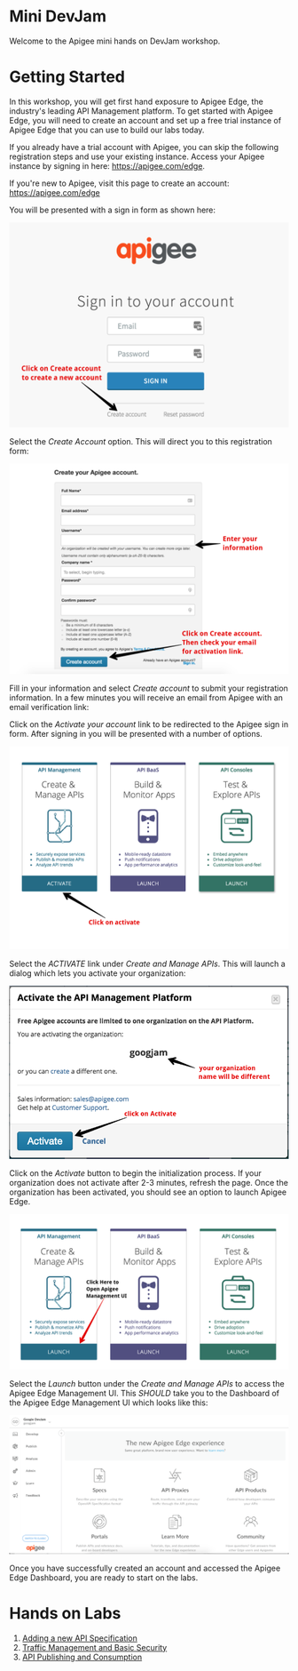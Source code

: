 # Mini DevJam

Welcome to the Apigee mini hands on DevJam workshop.

# Getting Started

  In this workshop, you will get first hand exposure to Apigee Edge, the industry's leading API Management platform. To get started with Apigee Edge, you will need to create an account and set up a free trial instance of Apigee Edge that you can use to build our labs today.

  If you already have a trial account with Apigee, you can skip the following registration steps and use your existing instance. Access your Apigee instance by signing in here: <a href="https://apigee.com/edge" target="_blank">https://apigee.com/edge</a>.

   If you're new to Apigee, visit this page to create an account: <a href="https://apigee.com/edge" target="_blank">https://apigee.com/edge</a>

  You will be presented with a sign in form as shown here:

  ![Apigee Launch Page](images/sign-in-sign-up.png)

  Select the _Create Account_ option. This will direct you to this registration form:

  ![Image](images/registration-form.png) 

  Fill in your information and select _Create account_ to submit your registration information. In a few minutes you will receive an email from Apigee with an email verification link:

  Click on the _Activate your account_ link to be redirected to the Apigee sign in form. After signing in you will be presented with a number of options. 

  ![Image](images/account-options.png) 

  Select the _ACTIVATE_ link under _Create and Manage APIs_. This will launch a dialog which lets you activate your organization:

  ![Image](images/activate-org.png)

  Click on the _Activate_ button to begin the initialization process. If your organization does not activate after 2-3 minutes, refresh the page. Once the organization has been activated, you should see an option to launch Apigee Edge.

  ![Apigee Launch Page](images/apigee-accounts.png)

  Select the *Launch* button under the *Create and Manage APIs* to access the Apigee Edge Management UI. This *SHOULD* take you to the Dashboard of the Apigee Edge Management UI which looks like this:

  ![Apigee Dashboard](images/dashboard.png)


  Once you have successfully created an account and accessed the Apigee Edge Dashboard, you are ready to start on the labs. 


# Hands on Labs

1. [Adding a new API Specification](lab1.md)
2. [Traffic Management and Basic Security](lab2.md)
3. [API Publishing and Consumption](lab3.md)

